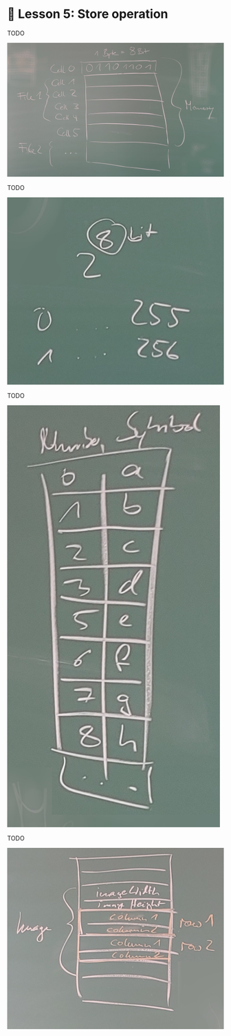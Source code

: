# 📖 Lesson 5: Store operation

TODO

![](../Drawings/File%20Storage%201.jpg)

TODO

![](../Drawings/File%20Storage%202.jpg)

TODO

![](../Drawings/File%20Storage%203.jpg)

TODO

![](../Drawings/File%20Storage%204.jpg)